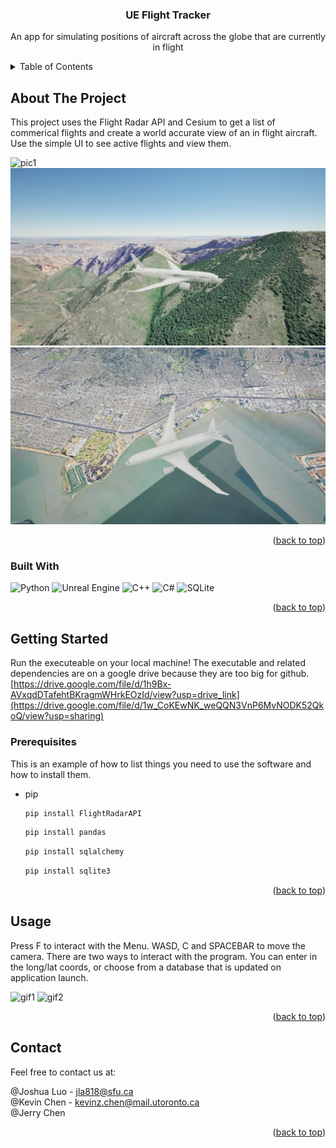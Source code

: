 

<!-- PROJECT LOGO 
<br />
<div align="center">
  <a href="https://github.com/github_username/repo_name">
    <img src="images/logo.png" alt="Logo" width="80" height="80">
  </a>
-->

<h3 align="center">UE Flight Tracker</h3>

  <p align="center">
    An app for simulating positions of aircraft across the globe that are currently in flight
    <br />



<!-- TABLE OF CONTENTS -->
<details>
  <summary>Table of Contents</summary>
  <ol>
    <li>
      <a href="#about-the-project">About The Project</a>
      <ul>
        <li><a href="#built-with">Built With</a></li>
      </ul>
    </li>
    <li>
      <a href="#getting-started">Getting Started</a>
      <ul>
        <li><a href="#prerequisites">Prerequisites</a></li>
      </ul>
    </li>
    <li><a href="#usage">Usage</a></li>
    <li><a href="#contact">Contact</a></li>
  </ol>
</details>



<!-- ABOUT THE PROJECT -->
## About The Project
This project uses the Flight Radar API and Cesium to get a list of commerical flights and create a world accurate view of an in flight aircraft. Use the simple UI to see active flights and view them.

![pic1](./images/Screenshot(191).png)
![pic2](./images/Screenshot(192).png)
![pic3](./images/Screenshot(195).png)

<p align="right">(<a href="#readme-top">back to top</a>)</p>



### Built With

![Python](https://img.shields.io/badge/python-3670A0?style=for-the-badge&logo=python&logoColor=ffdd54)
![Unreal Engine](https://img.shields.io/badge/unrealengine-%23313131.svg?style=for-the-badge&logo=unrealengine&logoColor=white)
![C++](https://img.shields.io/badge/c++-%2300599C.svg?style=for-the-badge&logo=c%2B%2B&logoColor=white)
![C#](https://img.shields.io/badge/c%23-%23239120.svg?style=for-the-badge&logo=c-sharp&logoColor=white)
 ![SQLite](https://img.shields.io/badge/sqlite-%2307405e.svg?style=for-the-badge&logo=sqlite&logoColor=white)

<p align="right">(<a href="#readme-top">back to top</a>)</p>



<!-- GETTING STARTED -->
## Getting Started

Run the executeable on your local machine! The executable and related dependencies are on a google drive because they are too big for github.
[https://drive.google.com/file/d/1h9Bx-AVxqdDTafehtBKragmWHrkEOzId/view?usp=drive_link](https://drive.google.com/file/d/1w_CoKEwNK_weQQN3VnP6MvNODK52QkoQ/view?usp=sharing)

### Prerequisites

This is an example of how to list things you need to use the software and how to install them.
* pip
  ```sh
  pip install FlightRadarAPI
  ```
  ```sh
  pip install pandas
  ```
  ```sh
  pip install sqlalchemy
  ```
  ```sh
  pip install sqlite3
  ```
  
<p align="right">(<a href="#readme-top">back to top</a>)</p>


<!-- USAGE EXAMPLES -->
## Usage
Press F to interact with the Menu. WASD, C and SPACEBAR to move the camera.
There are two ways to interact with the program. You can enter in the long/lat coords, or choose from a database that is updated on application launch.

![gif1](./images/Animation.gif)
![gif2](./images/Animation2.gif)

<p align="right">(<a href="#readme-top">back to top</a>)</p>



<!-- CONTACT -->
## Contact
Feel free to contact us at:

@Joshua Luo - jla818@sfu.ca\
@Kevin Chen - kevinz.chen@mail.utoronto.ca\
@Jerry Chen

<p align="right">(<a href="#readme-top">back to top</a>)</p>



